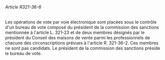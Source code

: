 ###### Article R321-36-6

Les opérations de vote par voie électronique sont placées sous le contrôle d'un bureau de vote composé du président de la commission des sanctions mentionnée à l'article L. 321-23 et de deux membres désignés par le président du Conseil des maisons de vente parmi les professionnels de chacune des circonscriptions prévues à l'article R. 321-36-2. Ces membres ne sont pas candidats. Le président de la commission des sanctions préside le bureau de vote.

